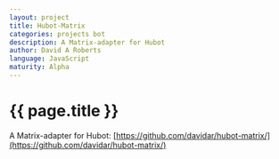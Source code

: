 ```yaml
---
layout: project
title: Hubot-Matrix
categories: projects bot
description: A Matrix-adapter for Hubot
author: David A Roberts
language: JavaScript
maturity: Alpha
---
```


# {{ page.title }}
A Matrix-adapter for Hubot: [https://github.com/davidar/hubot-matrix/](https://github.com/davidar/hubot-matrix/)
